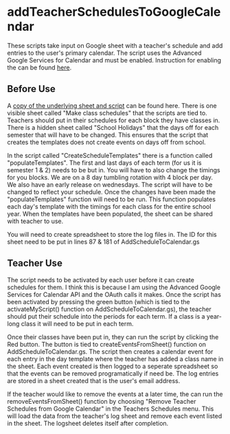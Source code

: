 # addTeacherSchedulesToGoogleCalendar
These scripts take input on Google sheet with a teacher's schedule and add entries to the user's primary calendar.  The script uses the Advanced Google Services for Calendar and must be enabled.  Instruction for enabling the can be found [here](https://developers.google.com/apps-script/guides/services/advanced).

## Before Use

A [copy of the underlying sheet and script](https://docs.google.com/spreadsheets/d/1s9rIxoga-0W8XAH5jFNvIobYAUnFOjWSeEM-l2VHo1g/copy) can be found here.  There is one visible sheet called "Make class schedules" that the scripts are tied to.  Teachers should put in their schedules for each block they have classes in.
There is a hidden sheet called "School Holidays" that the days off for each semester that will have to be changed.  This ensures that the script that creates the templates does not create events on days off from school.

In the script called "CreateScheduleTemplates" there is a function called "populateTemplates".  The first and last days of each term (for us it is semester 1 & 2) needs to be but in. You will have to also change the timings for you blocks.  We are on a 8 day tumbling rotation with 4 block per day.  We also have an early release on wednesdays.  The script will have to be changed to reflect your schedule.  Once the changes have been made the "populateTemplates" function will need to be run.  This function populates each day's template with the timings for each class for the entire school year.  When the templates have been populated, the sheet can be shared with teacher to use.

You will need to create spreadsheet to store the log files in.  The ID for this sheet need to be put in lines 87 & 181 of AddScheduleToCalendar.gs

## Teacher Use
The script needs to be activated by each user before it can create schedules for them.  I think this is because I am using the Advanced Google Services for Calendar API and the OAuth calls it makes.  Once the script has been activated by pressing the green button (which is tied to the activateMyScript() function on AddScheduleToCalendar.gs), the teacher should put their schedule into the periods for each term.  If a class is a year-long class it will need to be put in each term.

Once their classes have been put in, they can run the script by clicking the Red button.  The button is tied to createEventsFromSheet() function on AddScheduleToCalendar.gs.  The script then creates a calendar event for each entry in the day template where the teacher has added a class name in the sheet.  Each event created is then logged to a seperate spreadsheet so that the events can be removed programatically if need be. The log entries are stored in a sheet created that is the user's email address.  

If the teacher would like to remove the events at a later time, the can run the removeEventsFromSheet() function by choosing "Remove Teacher Schedules from Google Calendar" in the Teachers Schedules menu.  This will load the data from the teacher's log sheet and remove each event listed in the sheet.  The logsheet deletes itself after completion.
